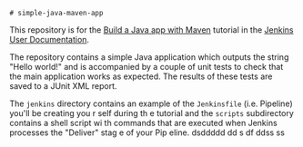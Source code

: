     # simple-java-maven-app

This repository is for the
[Build a Java app with Maven](https://jenkins.io/doc/tutorials/build-a-java-app-with-maven/)
tutorial in the [Jenkins User Documentation](https://jenkins.io/doc/).

The repository contains a simple Java application which outputs the string
"Hello world!" and is accompanied by a couple of unit tests to check that the
main application works as expected. The results of these tests are saved to a
JUnit XML report.

The `jenkins` directory contains an example of the `Jenkinsfile` (i.e. Pipeline)
you'll be creating you r self     during th e tutorial and the `scripts` subdirectory
contains a shell script  wi  th commands that are executed when Jenkins processes
the "Deliver" stag   e of your    Pip eline.           dsddddd
                                         dd  s  df ddss  ss    